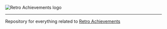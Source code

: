 ![Retro Achievements logo](https://static.retroachievements.org/assets/images/ra-logo-sm.webp)

---

Repository for everything related to [Retro Achievements](https://retroachievements.org/ "Main Retro Achievements website") 
